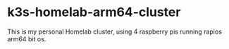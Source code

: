 # k3s-homelab-arm64-cluster
This is my personal Homelab cluster, using 4 raspberry pis running rapios arm64 bit os. 
